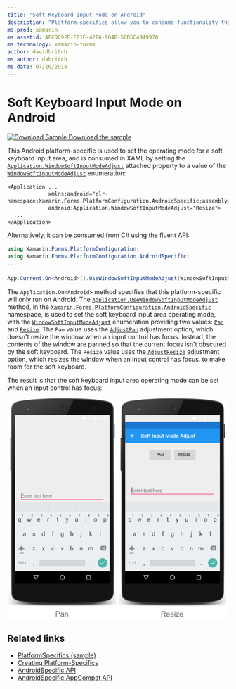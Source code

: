 ```yaml
---
title: "Soft Keyboard Input Mode on Android"
description: "Platform-specifics allow you to consume functionality that's only available on a specific platform, without implementing custom renderers or effects. This article explains how to consume the Android platform-specific that  sets the operating mode for a soft keyboard input area."
ms.prod: xamarin
ms.assetid: AFCDC92F-F61E-42F6-904B-50B5C4949970
ms.technology: xamarin-forms
author: davidbritch
ms.author: dabritch
ms.date: 07/10/2018
---
```


# Soft Keyboard Input Mode on Android

[![Download Sample](~/media/shared/download.png) Download the sample](https://developer.xamarin.com/samples/xamarin-forms/UserInterface/PlatformSpecifics/)

This Android platform-specific is used to set the operating mode for a soft keyboard input area, and is consumed in XAML by setting the [`Application.WindowSoftInputModeAdjust`](xref:Xamarin.Forms.PlatformConfiguration.AndroidSpecific.Application.WindowSoftInputModeAdjustProperty) attached property to a value of the [`WindowSoftInputModeAdjust`](xref:Xamarin.Forms.PlatformConfiguration.AndroidSpecific.WindowSoftInputModeAdjust) enumeration:

```xaml
<Application ...
             xmlns:android="clr-namespace:Xamarin.Forms.PlatformConfiguration.AndroidSpecific;assembly=Xamarin.Forms.Core"
             android:Application.WindowSoftInputModeAdjust="Resize">
  ...
</Application>
```

Alternatively, it can be consumed from C# using the fluent API:

```csharp
using Xamarin.Forms.PlatformConfiguration;
using Xamarin.Forms.PlatformConfiguration.AndroidSpecific;
...

App.Current.On<Android>().UseWindowSoftInputModeAdjust(WindowSoftInputModeAdjust.Resize);
```

The `Application.On<Android>` method specifies that this platform-specific will only run on Android. The [`Application.UseWindowSoftInputModeAdjust`](xref:Xamarin.Forms.PlatformConfiguration.AndroidSpecific.Application.UseWindowSoftInputModeAdjust(Xamarin.Forms.IPlatformElementConfiguration{Xamarin.Forms.PlatformConfiguration.Android,Xamarin.Forms.Application},Xamarin.Forms.PlatformConfiguration.AndroidSpecific.WindowSoftInputModeAdjust)) method, in the [`Xamarin.Forms.PlatformConfiguration.AndroidSpecific`](xref:Xamarin.Forms.PlatformConfiguration.AndroidSpecific) namespace, is used to set the soft keyboard input area operating mode, with the [`WindowSoftInputModeAdjust`](xref:Xamarin.Forms.PlatformConfiguration.AndroidSpecific.WindowSoftInputModeAdjust) enumeration providing two values: [`Pan`](xref:Xamarin.Forms.PlatformConfiguration.AndroidSpecific.WindowSoftInputModeAdjust.Pan) and [`Resize`](xref:Xamarin.Forms.PlatformConfiguration.AndroidSpecific.WindowSoftInputModeAdjust.Resize). The `Pan` value uses the [`AdjustPan`](xref:Android.Views.SoftInput.AdjustPan) adjustment option, which doesn't resize the window when an input control has focus. Instead, the contents of the window are panned so that the current focus isn't obscured by the soft keyboard. The `Resize` value uses the [`AdjustResize`](xref:Android.Views.SoftInput.AdjustResize) adjustment option, which resizes the window when an input control has focus, to make room for the soft keyboard.

The result is that the soft keyboard input area operating mode can be set when an input control has focus:

[![](soft-keyboard-input-mode-images/pan-resize.png "Soft Keyboard Operating Mode Platform-Specific")](soft-keyboard-input-mode-images/pan-resize-large.png#lightbox "Soft Keyboard Operating Mode Platform-Specific")

## Related links

- [PlatformSpecifics (sample)](https://developer.xamarin.com/samples/xamarin-forms/UserInterface/PlatformSpecifics/)
- [Creating Platform-Specifics](~/xamarin-forms/platform/platform-specifics/index.md#creating-platform-specifics)
- [AndroidSpecific API](xref:Xamarin.Forms.PlatformConfiguration.AndroidSpecific)
- [AndroidSpecific.AppCompat API](xref:Xamarin.Forms.PlatformConfiguration.AndroidSpecific.AppCompat)
